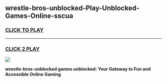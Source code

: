 
## wrestle-bros-unblocked-Play-Unblocked-Games-Online-sscua
<h3>
<a href="https://premium76.site?title=wrestle-bros-unblocked&ref=25A">CLICK TO PLAY</a></h3>
<hr>

<h3>
<a href="https://premium76.site?title=wrestle-bros-unblocked&ref=25A">CLICK 2 PLAY</a>
  
</h3>

<a href="https://premium76.site?title=wrestle-bros-unblocked&ref=25A"><img src="https://clearcache.store/games.png"></a>


**wrestle-bros-unblocked games unblocked: Your Gateway to Fun and Accessible Online Gaming**
